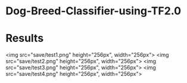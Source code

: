 # Dog-Breed-Classifier-using-TF2.0

# Results
<img src="save/test1.png" height="256px", width="256px">
<img src="save/test2.png" height="256px", width="256px">
<img src="save/test3.png" height="256px", width="256px">
<img src="save/test4.png" height="256px", width="256px">
